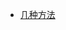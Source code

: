 - [几种方法](https://blog.csdn.net/ymz641/article/details/130089495?ops_request_misc=&request_id=&biz_id=102&utm_term=Css%20%E8%83%8C%E6%99%AF%E5%9B%BE%E4%BD%BF%E5%BE%97%E6%96%87%E5%AD%97%E4%B8%8D%E7%AA%81%E5%87%BA&utm_medium=distribute.pc_search_result.none-task-blog-2~all~sobaiduweb~default-0-130089495.142^v96^pc_search_result_base8&spm=1018.2226.3001.4187)